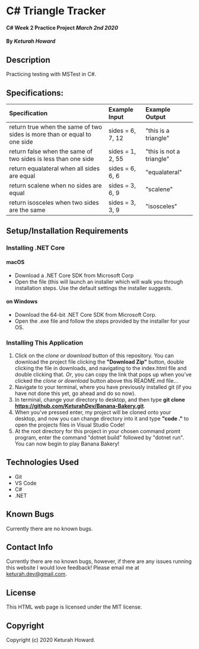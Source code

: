 # C# Triangle Tracker

#### C# Week 2 Practice Project _March 2nd 2020_

#### By _**Keturah Howard**_

## Description

Practicing testing with MSTest in C#.

## Specifications:


| Specification | Example Input | Example Output |
| :------------- |:-------------| :-------------------|
| return true when the same of two sides is more than or equal to one side | sides = 6, 7, 12 | "this is a triangle" |
| return false when the same of two sides is less than one side | sides = 1, 2, 55 | "this is not a triangle" |
| return equalateral when all sides are equal  | sides = 6, 6, 6 | "equalateral" |
| return scalene when no sides are equal  | sides = 3, 6, 9 | "scalene" |
| return isosceles when two sides are the same  | sides = 3, 3, 9 | "isosceles" |



## Setup/Installation Requirements

  ### Installing .NET Core

  #### macOS
  * Download a .NET Core SDK from Microsoft Corp
  * Open the file (this will launch an installer which will walk you through installation steps. Use the default settings the installer suggests.

  #### on Windows
  * Download the 64-bit .NET Core SDK from Microsoft Corp.
  * Open the .exe file and follow the steps provided by the installer for your OS.

  ### Installing This Application

  1. Click on the *clone or download* button of this repository. You can download the project file clicking the **"Download Zip"** button, double clicking the file in downloads, and navigating to the index.html file and double clicking that. *Or*, you can copy the link that pops up when you've clicked the *clone or download* button above this README.md file...
  2. Navigate to your terminal, where you have previously installed git (if you have not done this yet, go ahead and do so now).
  3. In terminal, change your directory to desktop, and then type **git clone https://github.com/KeturahDev/Banana-Bakery.git**.
  4. When you've pressed enter, my project will be cloned onto your desktop, and now you can change directory into it and type **"code ."** to open the projects files in Visual Studio Code!
  5. At the root directory for this project in your chosen command promt program, enter the command "dotnet build" followed by "dotnet run". You can now begin to play Banana Bakery!

## Technologies Used

* Git
* VS Code
* C#
* .NET


## Known Bugs
Currently there are no known bugs.

## Contact Info 
Currently there are no known bugs, however, if there are any issues running this website I would love feedback! Please email me at keturah.dev@gmail.com.

## License

This HTML web page is licensed under the MIT license.

## Copyright

Copyright (c) 2020 Keturah Howard.
